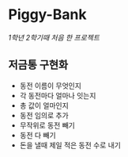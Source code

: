 # Piggy-Bank
_1학년_ _2학기때_ _처음_ _한_ _프로젝트_

## 저금통 구현화
- 동전 이름이 무엇인지
- 각 동전마다 얼마나 잇는지
- 총 값이 얼마인지
- 동전 임의로 추가
- 무작위로 동전 빼기
- 동전 다 빼기
- 돈을 낼때 제일 적은 동전 수로 내기
